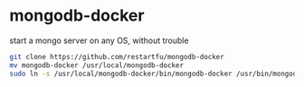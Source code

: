 # mongodb-docker
start a mongo server on any OS, without trouble

```sh
git clone https://github.com/restartfu/mongodb-docker
mv mongodb-docker /usr/local/mongodb-docker
sudo ln -s /usr/local/mongodb-docker/bin/mongodb-docker /usr/bin/mongodb-docker
```
